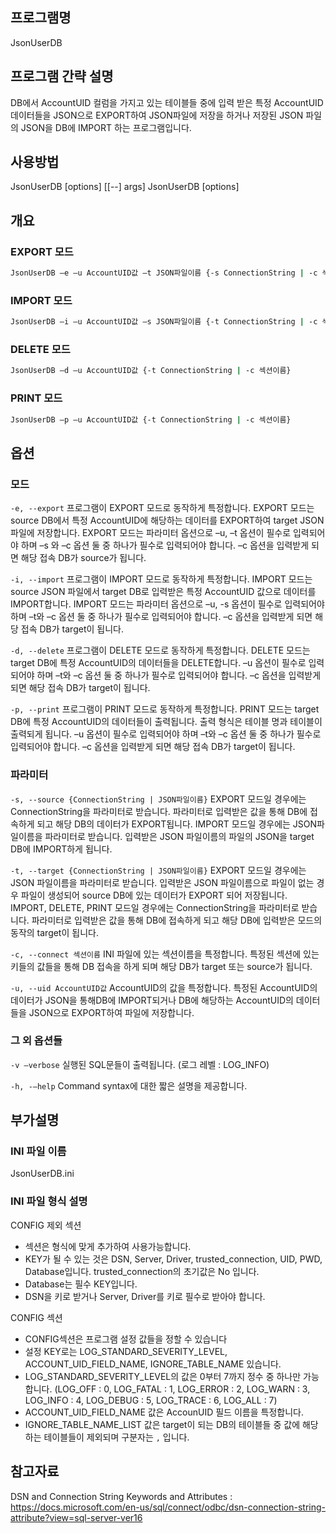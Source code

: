 ## 프로그램명
JsonUserDB

## 프로그램 간략 설명
DB에서 AccountUID 컬럼을 가지고 있는 테이블들 중에 입력 받은 특정 AccountUID 데이터들을
JSON으로 EXPORT하여 JSON파일에 저장을 하거나 저장된 JSON 파일의 JSON을 DB에 IMPORT
하는 프로그램입니다.

## 사용방법
JsonUserDB [options] [[--] args]
JsonUserDB [options]

## 개요
### EXPORT 모드
```sh
JsonUserDB –e –u AccountUID값 –t JSON파일이름 {-s ConnectionString | -c 섹션이름}
```
### IMPORT 모드
```sh
JsonUserDB –i –u AccountUID값 –s JSON파일이름 {-t ConnectionString | -c 섹션이름}
```
### DELETE 모드
```sh
JsonUserDB –d –u AccountUID값 {-t ConnectionString | -c 섹션이름}
```
### PRINT 모드
```sh
JsonUserDB –p –u AccountUID값 {-t ConnectionString | -c 섹션이름}
```

## 옵션
### 모드
`-e, --export`
프로그램이 EXPORT 모드로 동작하게 특정합니다. EXPORT 모드는 source DB에서 특정 AccountUID에 해당하는 데이터를 EXPORT하여 target JSON 파일에 저장합니다. EXPORT 모드는 파라미터 옵션으로 –u, –t 옵션이 필수로 입력되어야 하며 –s 와 –c 옵션 둘 중 하나가 필수로 입력되어야 합니다. –c 옵션을 입력받게 되면 해당 접속 DB가 source가 됩니다.

`-i, --import`
프로그램이 IMPORT 모드로 동작하게 특정합니다. IMPORT 모드는 source JSON 파일에서 target DB로 입력받은 특정 AccountUID 값으로 데이터를 IMPORT합니다. IMPORT 모드는 파라미터 옵션으로 –u, -s 옵션이 필수로 입력되어야 하며 –t와 –c 옵션 둘 중 하나가 필수로 입력되어야 합니다. –c 옵션을 입력받게 되면 해당 접속 DB가 target이 됩니다.

`-d, --delete`
프로그램이 DELETE 모드로 동작하게 특정합니다. DELETE 모드는 target DB에 특정 AccountUID의 데이터들을 DELETE합니다. –u 옵션이 필수로 입력되어야 하며 –t와 –c 옵션 둘 중 하나가 필수로 입력되어야 합니다. –c 옵션을 입력받게 되면 해당 접속 DB가 target이 됩니다.

`-p, --print`
프로그램이 PRINT 모드로 동작하게 특정합니다. PRINT 모드는 target DB에 특정 AccountUID의 데이터들이 출력됩니다. 출력 형식은 테이블 명과 테이블이 출력되게 됩니다. –u 옵션이 필수로 입력되어야 하며 –t와 –c 옵션 둘 중 하나가 필수로 입력되어야 합니다. –c 옵션을 입력받게 되면 해당 접속 DB가 target이 됩니다.

### 파라미터
`-s, --source {ConnectionString | JSON파일이름}`
EXPORT 모드일 경우에는 ConnectionString을 파라미터로 받습니다. 파라미터로 입력받은 값을 통해 DB에 접속하게 되고 해당 DB의 데이터가 EXPORT됩니다.
IMPORT 모드일 경우에는 JSON파일이름을 파라미터로 받습니다. 입력받은 JSON 파일이름의 파일의 JSON을 target DB에 IMPORT하게 됩니다.

`-t, --target {ConnectionString | JSON파일이름}`
EXPORT 모드일 경우에는 JSON 파일이름을 파라미터로 받습니다. 입력받은 JSON 파일이름으로 파일이 없는 경우 파일이 생성되어 source DB에 있는 데이터가 EXPORT 되어 저장됩니다.
IMPORT, DELETE, PRINT 모드일 경우에는 ConnectionString을 파라미터로 받습니다. 파라미터로 입력받은 값을 통해 DB에 접속하게 되고 해당 DB에 입력받은 모드의 동작의 target이 됩니다.

`-c, --connect 섹션이름`
INI 파일에 있는 섹션이름을 특정합니다. 특정된 섹션에 있는 키들의 값들을 통해 DB 접속을 하게 되며 해당 DB가 target 또는 source가 됩니다.

`-u, --uid AccountUID값`
AccountUID의 값을 특정합니다. 특정된 AccountUID의 데이터가 JSON을 통해DB에 IMPORT되거나 DB에 해당하는 AccountUID의 데이터들을 JSON으로 EXPORT하여 파일에 저장합니다.

### 그 외 옵션들
`-v –verbose`
실행된 SQL문들이 출력됩니다. (로그 레벨 : LOG_INFO)

`-h, -–help`
Command syntax에 대한 짧은 설명을 제공합니다.

## 부가설명
### INI 파일 이름
JsonUserDB.ini
### INI 파일 형식 설명
CONFIG 제외 섹션
- 섹션은 형식에 맞게 추가하여 사용가능합니다. 
- KEY가 될 수 있는 것은 DSN, Server, Driver, trusted_connection, UID, PWD, Database입니다. trusted_connection의 초기값은 No 입니다.
- Database는 필수 KEY입니다. 
- DSN을 키로 받거나 Server, Driver를 키로 필수로 받아야 합니다.

CONFIG 섹션
- CONFIG섹션은 프로그램 설정 값들을 정할 수 있습니다
- 설정 KEY로는 LOG_STANDARD_SEVERITY_LEVEL, ACCOUNT_UID_FIELD_NAME, IGNORE_TABLE_NAME 있습니다.
- LOG_STANDARD_SEVERITY_LEVEL의 값은 0부터 7까지 정수 중 하나만 가능합니다. (LOG_OFF : 0, LOG_FATAL : 1, LOG_ERROR : 2, LOG_WARN : 3, LOG_INFO : 4, LOG_DEBUG : 5, LOG_TRACE : 6, LOG_ALL : 7)
- ACCOUNT_UID_FIELD_NAME 값은 AccounUID 필드 이름을 특정합니다.
- IGNORE_TABLE_NAME_LIST 값은 target이 되는 DB의 테이블들 중 값에 해당하는 테이블들이 제외되며 구분자는 `,` 입니다. 

## 참고자료
DSN and Connection String Keywords and Attributes : https://docs.microsoft.com/en-us/sql/connect/odbc/dsn-connection-string-attribute?view=sql-server-ver16

